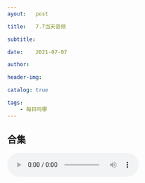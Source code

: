 ```yaml
---
ayout:   post

title:   7.7当天音频

subtitle:  

date:    2021-07-07

author:   

header-img: 

catalog: true

tags:
    - 每日吗哪
---
```


## 合集

<p>
    <audio controls="">
    <source src="\music\合辑\21-07-07-7.7合集.mp3" type="audio/mpeg">7.7日音频合集
    </audio>
</p>

